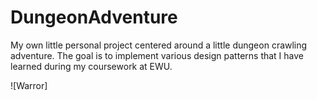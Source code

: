 # DungeonAdventure
My own little personal project centered around a little dungeon crawling adventure. The goal is to implement various design patterns that I have learned during my coursework at EWU.

![Warror]
